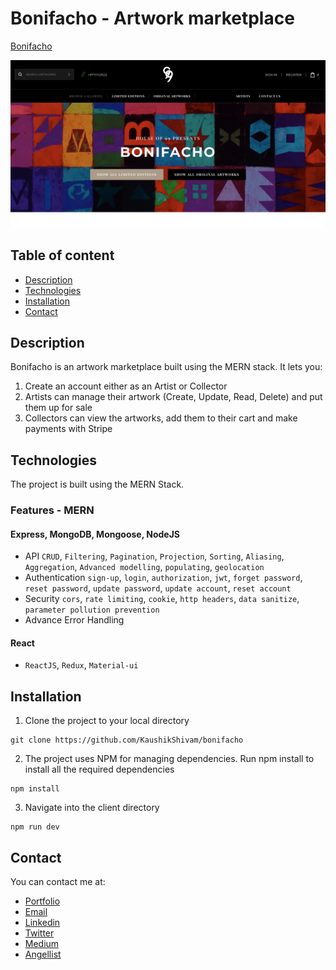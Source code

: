 # Bonifacho - Artwork marketplace

[Bonifacho](https://bonifacho.herokuapp.com/)

![Bonifacho Screenshot](screenshot.png)

## Table of content

- [Description](#description)
- [Technologies](#technologies)
- [Installation](#installation)
- [Contact](#contact)

## Description

Bonifacho is an artwork marketplace built using the MERN stack. It lets you:

1. Create an account either as an Artist or Collector
2. Artists can manage their artwork (Create, Update, Read, Delete) and put them up for sale
3. Collectors can view the artworks, add them to their cart and make payments with Stripe

## Technologies

The project is built using the MERN Stack.

### Features - MERN

#### Express, MongoDB, Mongoose, NodeJS

- API
  `CRUD`, `Filtering`, `Pagination`, `Projection`, `Sorting`, `Aliasing`, `Aggregation`, `Advanced modelling`, `populating`, `geolocation`
- Authentication
  `sign-up`, `login`, `authorization`, `jwt`, `forget password`, `reset password`, `update password`, `update account`, `reset account`
- Security
  `cors`, `rate limiting`, `cookie`, `http headers`, `data sanitize`, `parameter pollution prevention`
- Advance Error Handling

#### React

- `ReactJS`, `Redux`, `Material-ui`

## Installation

1. Clone the project to your local directory

```
git clone https://github.com/KaushikShivam/bonifacho
```

2. The project uses NPM for managing dependencies. Run npm install to install all the required dependencies

```
npm install
```

3. Navigate into the client directory

```
npm run dev
```

## Contact

You can contact me at:

- [Portfolio](www.shivamkaushik.com)
- [Email](shivamkaushikofficial@gmail.com)
- [Linkedin](https://www.linkedin.com/in/kshivamdev/)
- [Twitter](https://twitter.com/kShivamDev)
- [Medium](https://medium.com/@shivamkaushikofficial)
- [Angellist](https://angel.co/kshivamdev)
